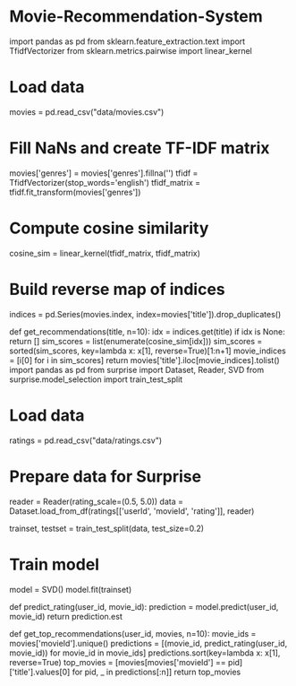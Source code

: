 # Movie-Recommendation-System
import pandas as pd
from sklearn.feature_extraction.text import TfidfVectorizer
from sklearn.metrics.pairwise import linear_kernel

# Load data
movies = pd.read_csv("data/movies.csv")

# Fill NaNs and create TF-IDF matrix
movies['genres'] = movies['genres'].fillna('')
tfidf = TfidfVectorizer(stop_words='english')
tfidf_matrix = tfidf.fit_transform(movies['genres'])

# Compute cosine similarity
cosine_sim = linear_kernel(tfidf_matrix, tfidf_matrix)

# Build reverse map of indices
indices = pd.Series(movies.index, index=movies['title']).drop_duplicates()

def get_recommendations(title, n=10):
    idx = indices.get(title)
    if idx is None:
        return []
    sim_scores = list(enumerate(cosine_sim[idx]))
    sim_scores = sorted(sim_scores, key=lambda x: x[1], reverse=True)[1:n+1]
    movie_indices = [i[0] for i in sim_scores]
    return movies['title'].iloc[movie_indices].tolist()
import pandas as pd
from surprise import Dataset, Reader, SVD
from surprise.model_selection import train_test_split

# Load data
ratings = pd.read_csv("data/ratings.csv")

# Prepare data for Surprise
reader = Reader(rating_scale=(0.5, 5.0))
data = Dataset.load_from_df(ratings[['userId', 'movieId', 'rating']], reader)

trainset, testset = train_test_split(data, test_size=0.2)

# Train model
model = SVD()
model.fit(trainset)

def predict_rating(user_id, movie_id):
    prediction = model.predict(user_id, movie_id)
    return prediction.est

def get_top_recommendations(user_id, movies, n=10):
    movie_ids = movies['movieId'].unique()
    predictions = [(movie_id, predict_rating(user_id, movie_id)) for movie_id in movie_ids]
    predictions.sort(key=lambda x: x[1], reverse=True)
    top_movies = [movies[movies['movieId'] == pid]['title'].values[0] for pid, _ in predictions[:n]]
    return top_movies

